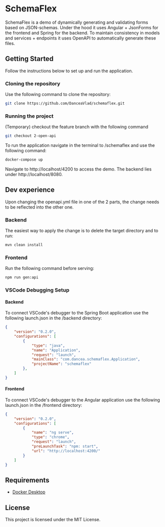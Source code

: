 # SchemaFlex

SchemaFlex is a demo of dynamically generating and validating forms based on JSON-schemas. Under the hood it uses Angular + JsonForms for the frontend and Spring for the backend. To maintain consistency in models and services + endpoints it uses OpenAPI to automatically generate these files.

## Getting Started

Follow the instructions below to set up and run the application.

### Cloning the repository

Use the following command to clone the repository:

```bash
git clone https://github.com/DanceaVlad/schemaflex.git
```

### Running the project

(Temporary) checkout the feature branch with the following command

```bash
git checkout 2-open-api
```

To run the application navigate in the terminal to /schemaflex and use the following command:

```bash
docker-compose up
```

Navigate to http://localhost/4200 to access the demo.
The backend lies under http://localhost/8080.

## Dev experience

Upon changing the openapi.yml file in one of the 2 parts, the change needs to be reflected into the other one.

### Backend

The easiest way to apply the change is to delete the target directory and to run:

```bash
mvn clean install
```

### Frontend

Run the following command before serving:

```bash
npm run gen:api
```

### VSCode Debugging Setup

#### Backend

To connect VSCode's debugger to the Spring Boot application use the following launch.json in the /backend directory:

```json
{
    "version": "0.2.0",
    "configurations": [
        {
            "type": "java",
            "name": "Application",
            "request": "launch",
            "mainClass": "com.dancea.schemaflex.Application",
            "projectName": "schemaflex"
        },
    ]
}
```

#### Frontend

To connect VSCode's debugger to the Angular application use the following launch.json in the /frontend directory:

```json
{
    "version": "0.2.0",
    "configurations": [
        {
            "name": "ng serve",
            "type": "chrome",
            "request": "launch",
            "preLaunchTask": "npm: start",
            "url": "http://localhost:4200/"
        }
    ]
}
```

## Requirements

- [Docker Desktop](https://www.docker.com/)

## License

This project is licensed under the MIT License.
